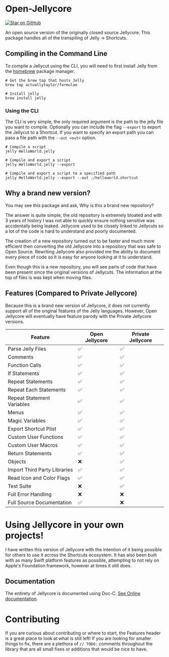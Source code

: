 # Open-Jellycore

<a href="https://openjelly.com/join-discord" target="_blank">
  <img src="https://img.shields.io/discord/503976650439131183?logo=discord&amp;label=discord" alt="Star on GitHub">
</a>

An open source version of the originally closed source Jellycore. This package handles all of the transpiling of Jelly -> Shortcuts.

## Compiling in the Command Line
To compile a Jellycut using the CLI, you will need to first install Jelly from the [homebrew](https://brew.sh) package manager. 

```
# Get the brew tap that hosts Jelly
brew tap actuallytaylor/formulae

# Install jelly
brew install jelly
```

### Using the CLI
The CLI is very simple, the only required argument is the path to the jelly file you want to compile. Optionally you can include the flag `--export` to export the Jellycut to a Shortcut. If you want to specify an export path you can pass a file path with the `--out <out>` option.

```
# Compile a script
jelly HelloWorld.jelly

# Compile and export a script
jelly HelloWorld.jelly --export

# Compile and export a script to a specified path
jelly HelloWorld.jelly --export --out ./helloworld.shortcut
```

## Why a brand new version?
You may see this package and ask, Why is this a brand new repository? 

The answer is quite simple, the old repository is extremely bloated and with 3 years of history I was not able to quickly ensure nothing sensitive was accidentally being leaked. Jellycore used to be closely linked to Jellycuts so a lot of the code is hard to understand and poorly documented. 

The creation of a new repository turned out to be faster and much more efficient then converting the old Jellycore into a repository that was safe to Open Source. Rewriting Jellycore also provided me the ability to document every piece of code so it is easy for anyone looking at it to understand. 

Even though this is a new repository, you will see parts of code that have been present since the original versions of Jellycuts. The information at the top of files is was kept when moving files.

## Features (Compared to Private Jellycore)
Because this is a brand new version of Jellycore, it does not currently support all of the original features of the Jelly languages. However, Open Jellycore will eventually have feature parody with the Private Jellycore versions.

| Feature                        | Open Jellycore | Private Jellycore |
| ------------------------------ | -------------- | ----------------- |
| Parse Jelly Files              | ✅             | ✅                |
| Comments                       | ✅             | ✅                |
| Function Calls                 | ✅             | ✅                |
| If Statements                  | ✅             | ✅                |
| Repeat Statements              | ✅             | ✅                |
| Repeat Each Statements         | ✅             | ✅                |
| Repeat Statement Variables     | ✅             | ✅                |
| Menus                          | ✅             | ✅                |
| Magic Variables                | ✅             | ✅                |
| Export Shortcut Plist          | ✅             | ✅                |
| Custom User Functions          | ✅             | ✅                |
| Custom User Macros             | ✅             | ✅                |
| Return Statements              | ✅             | ✅                |
| Objects                        | ❌             | ✅                |
| Import Third Party Libraries   | ✅             | ✅                |
| Read Icon and Color Flags      | ✅             | ✅                |
| Test Suite                     | ❌             | ✅                |
| Full Error Handling            | ❌             | ❌                |
| Full Source Documentation      | ✅             | ❌                |

# Using Jellycore in your own projects!
I have written this version of Jellycore with the intention of it being possible for others to use it across the Shortcuts ecosystem. It has also been built with as many Swift platform features as possible, attempting to not rely on Apple's Foundation framework, however at times it still does.

## Documentation
The entirety of Jellycore is documented using Doc-C. [See Online documentation](https://openjelly.github.io/Open-Jellycore/documentation/open_jellycore/).

# Contributing
If you are curious about contributing or where to start, the Features header is a great place to look at what is still left! If you are looking for smaller things to fix, there are a plethora of `// TODO:` comments throughout the library that are all small fixes or additions that would be nice to have.
